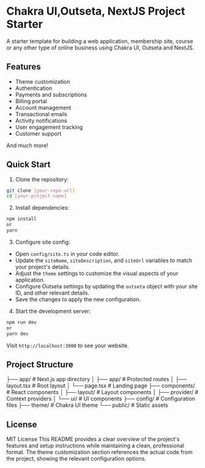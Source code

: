 # Chakra UI,Outseta, NextJS Project Starter

A starter template for building a web application, membership site, course or any other type of online business using Chakra UI, Outseta and NextJS.

## Features 

- Theme customization
- Authentication
- Payments and subscriptions
- Billing portal
- Account management
- Transactional emails
- Activity notifications
- User engagement tracking
- Customer support

And much more!

## Quick Start

1. Clone the repository: 
```bash
git clone [your-repo-url]
cd [your-project-name]
```

2. Install dependencies:
```bash
npm install
or
yarn
```

3. Configure site config:

- Open `config/site.ts` in your code editor.
- Update the `siteName`, `siteDescription`, and `siteUrl` variables to match your project's details.
- Adjust the `theme` settings to customize the visual aspects of your application.
- Configure Outseta settings by updating the `outseta` object with your site ID, and other relevant details.
- Save the changes to apply the new configuration.

4. Start the development server:
```bash
npm run dev
or
yarn dev
```

Visit `http://localhost:3000` to see your website.

## Project Structure

├── app/ # Next.js app directory
│ ├── app/ # Protected routes
│ ├── layout.tsx # Root layout
│ └── page.tsx # Landing page
├── components/ # React components
│ ├── layout/ # Layout components
│ ├── provider/ # Context providers
│ └── ui/ # UI components
├── config/ # Configuration files
├── theme/ # Chakra UI theme
└── public/ # Static assets


## License

MIT License
This README provides a clear overview of the project's features and setup instructions while maintaining a clean, professional format. The theme customization section references the actual code from the project, showing the relevant configuration options.
